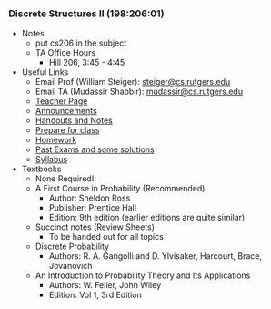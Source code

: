 ### Discrete Structures II (198:206:01)
- Notes
	- put cs206 in the subject
	- TA Office Hours
		- Hill 206, 3:45 - 4:45
- Useful Links
	- Email Prof (William Steiger): [steiger@cs.rutgers.edu](steiger@cs.rutgers.edu)
	- Email TA (Mudassir Shabbir): [mudassir@cs.rutgers.edu](mudassir@cs.rutgers.edu)
	- [Teacher Page](http://www.cs.rutgers.edu/~steiger/206.html)
	- [Announcements](http://www.cs.rutgers.edu/~steiger/announce206.html)
	- [Handouts and Notes](http://www.cs.rutgers.edu/~steiger/hand206.html)
	- [Prepare for class](http://www.cs.rutgers.edu/~steiger/readings206.html)
	- [Homework](http://www.cs.rutgers.edu/~steiger/hw-pp206.html)
	- [Past Exams and some solutions](http://www.cs.rutgers.edu/~steiger/exams206.html)
	- [Syllabus](http://www.cs.rutgers.edu/~steiger/syl206.pdf)
- Textbooks
	- None Required!!
	- A First Course in Probability (Recommended)
		- Author: Sheldon Ross
		- Publisher: Prentice Hall
		- Edition: 9th edition (earlier editions are quite similar)
	- Succinct notes (Review Sheets)
		- To be handed out for all topics
	- Discrete Probability
		- Authors: R. A. Gangolli and D. Ylvisaker, Harcourt, Brace, Jovanovich
	- An Introduction to Probability Theory and Its Applications
		- Authors: W. Feller, John Wiley
		- Edition: Vol 1, 3rd Edition